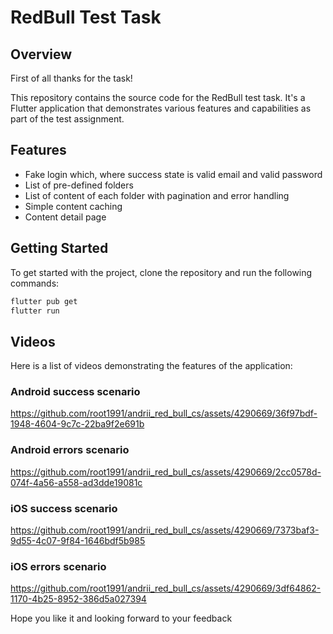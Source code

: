 # RedBull Test Task

## Overview

First of all thanks for the task!

This repository contains the source code for the RedBull test task. It's a Flutter application that demonstrates various features and capabilities as part of the test assignment.

## Features

- Fake login which, where success state is valid email and valid password
- List of pre-defined folders
- List of content of each folder with pagination and error handling
- Simple content caching
- Content detail page

## Getting Started

To get started with the project, clone the repository and run the following commands:

```bash
flutter pub get
flutter run
```


## Videos

Here is a list of videos demonstrating the features of the application:

### Android success scenario
https://github.com/root1991/andrii_red_bull_cs/assets/4290669/36f97bdf-1948-4604-9c7c-22ba9f2e691b

### Android errors scenario
https://github.com/root1991/andrii_red_bull_cs/assets/4290669/2cc0578d-074f-4a56-a558-ad3dde19081c

### iOS success scenario
https://github.com/root1991/andrii_red_bull_cs/assets/4290669/7373baf3-9d55-4c07-9f84-1646bdf5b985

### iOS errors scenario
https://github.com/root1991/andrii_red_bull_cs/assets/4290669/3df64862-1170-4b25-8952-386d5a027394

Hope you like it and looking forward to your feedback






